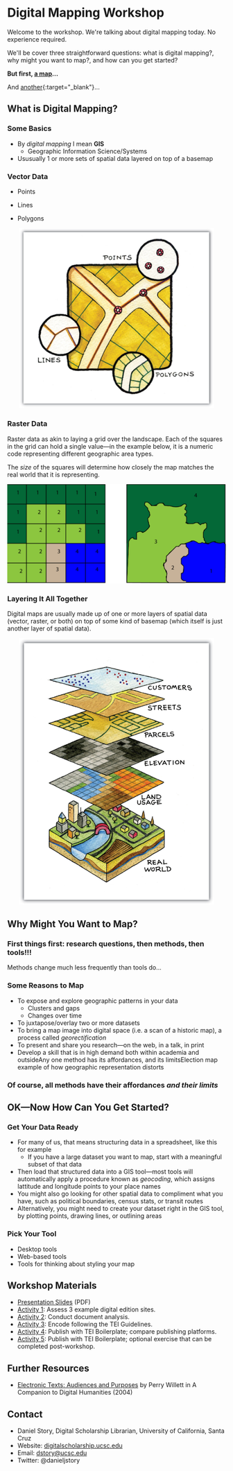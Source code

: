 # Digital Mapping Workshop

Welcome to the workshop. We're talking about digital mapping today. No experience required.

We'll be cover three straightforward questions: what is digital mapping?, why might you want to map?, and how can you get started?

**But first, [a map](https://djstory.carto.com/builder/9559767b-a51c-4582-8822-e2e6c55101fe/embed)...**

And [another](https://kepler.gl/demo/earthquakes){:target="_blank"}...



## What is Digital Mapping?

### Some Basics

* By *digital mapping* I mean **GIS**
  * Geographic Information Science/Systems
* Ususually 1 or more sets of spatial data layered on top of a basemap



### Vector Data

* Points

* Lines

* Polygons

  

<p align="center">
<img src="images/points-lines-polygons.jpg" width="450">
</p>



### Raster Data

Raster data as akin to laying a grid over the landscape. Each of the squares in the grid can hold a single value—in the example below, it is a numeric code representing different geographic area types.

The *size* of the squares will determine how closely the map matches the real world that it is representing.



<p align="center">
<img src="images/raster.png" width="600">
</p>



### Layering It All Together

Digital maps are usually made up of one or more layers of spatial data (vector, raster, or both) on top of some kind of basemap (which itself is just another layer of spatial data).



<p align="center">
<img src="images/layers.jpg" width="450">
</p>



## Why Might You Want to Map?

### First things first: research questions, then methods, then tools!!!

Methods change much less frequently than tools do...



### Some Reasons to Map

* To expose and explore geographic patterns in your data
  * Clusters and gaps
  * Changes over time
* To juxtapose/overlay two or more datasets
* To bring a map image into digital space (i.e. a scan of a historic map), a process called *georectification*
* To present and share you research—on the web, in a talk, in print
* Develop a skill that is in high demand both within academia and outsideAny one method has its affordances, and its limitsElection map example of how geographic representation distorts



### Of course, all methods have their affordances *and their limits*





## OK—Now How Can You Get Started?



### Get Your Data Ready

* For many of us, that means structuring data in a spreadsheet, like this for example
  * If you have a large dataset you want to map, start with a meaningful subset of that data
* Then load that structured data into a GIS tool—most tools will automatically apply a procedure known as *geocoding*, which assigns lattitude and longitude points to your place names
* You might also go looking for other spatial data to compliment what you have, such as political boundaries, census stats, or transit routes
* Alternatively, you might need to create your dataset right in the GIS tool, by plotting points, drawing lines, or outlining areas



### Pick Your Tool

* Desktop tools
* Web-based tools
* Tools for thinking about styling your map



## Workshop Materials

* [Presentation Slides](https://iu.box.com/s/bvbdsjqmx4cdcip320upvzp0i44ykth9) (PDF)
* [Activity 1](activity1.md): Assess 3 example digital edition sites.
* [Activity 2](activity2.md): Conduct document analysis.
* [Activity 3](activity3.md): Encode following the TEI Guidelines.
* [Activity 4](activity4.md): Publish with TEI Boilerplate; compare publishing platforms. 
* [Activity 5](activity5.md): Publish with TEI Boilerplate; optional exercise that can be completed post-workshop. 



## Further Resources

- [Electronic Texts: Audiences and Purposes](http://www.digitalhumanities.org/companion/view?docId=blackwell/9781405103213/9781405103213.xml&chunk.id=ss1-3-6&toc.depth=1&toc.id=ss1-3-6&brand=9781405103213_brand) by Perry Willett in A Companion to Digital Humanities (2004)

## 



## Contact

* Daniel Story, Digital Scholarship Librarian, University of California, Santa Cruz
* Website: [digitalscholarship.ucsc.edu](http://digitalscholarship.ucsc.edu)
* Email: [dstory@ucsc.edu](mailto:dstory@ucsc.edu) 
* Twitter: @danieljstory
